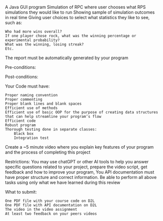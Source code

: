 A Java GUI program
Simulation of RPC where user chooses what RPS simulations they would like to run
Showing sample of simulation outcomes in real time
Giving user choices to select what statistics they like to see, such as:

    Who had more wins overall?
    If one player chose rock, what was the winning percentage or experimental probability?
    What was the winning, losing streak?
    Etc.

The report must be automatically generated by your program

Pre-conditions:

Post-conditions:

Your Code must have:

    Proper naming convention
    Proper commenting
    Proper blank lines and blank spaces
    Efficient use of methods
    Efficient use of basic OOP for the purpose of creating data structures that can help streamline your program’s flow
    Efficient code
    Robust program
    Thorough testing done in separate classes:
        Black box
        Integration test

Create a ~5 minute video where you explain key features of your program and the process of completing this project

Restrictions:
You may use chatGPT or other AI tools to help you answer specific questions related to your project, prepare the video script, get feedback and how to improve your program,
You API documentation must have proper structure and correct information.
Be able to perform all above tasks using only what we have learned during this review

What to submit:

    One PDF file with your course code on D2L
    One PDF file with API documentation on D2L
    The video in the video assignment
    At least two feedback on your peers videos

